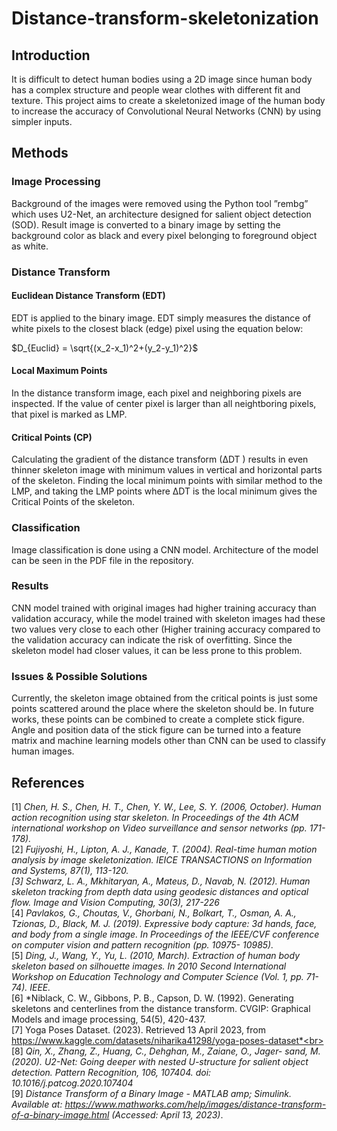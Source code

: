 # Distance-transform-skeletonization

## Introduction
  It is difficult to detect human bodies using a 2D image since human body has a complex structure and people wear clothes with different fit and texture. This project aims to create a skeletonized image of the human body to increase the accuracy of Convolutional Neural Networks (CNN) by using simpler inputs.
  
## Methods
### Image Processing
Background of the images were removed using the Python tool ”rembg” which uses U2-Net, an architecture designed for salient object detection (SOD). Result image is converted to a binary image by setting the background color as black and every pixel belonging to foreground object as white.
### Distance Transform
#### Euclidean Distance Transform (EDT) 
EDT is applied to the binary image. EDT simply measures the distance of white pixels to the closest black (edge) pixel using the equation below:

$D_{Euclid} = \sqrt{(x_2-x_1)^2+(y_2-y_1)^2}$

#### Local Maximum Points
In the distance transform image, each pixel and neighboring pixels are inspected. If the value of center pixel is larger than all neightboring pixels, that pixel is marked as LMP.
#### Critical Points (CP)
Calculating the gradient of the distance transform (∆DT ) results in even thinner skeleton image with minimum values in vertical and horizontal parts of the skeleton. Finding the local minimum points with similar method to the LMP, and taking the LMP points where ∆DT is the local minimum gives the Critical Points of the skeleton.

### Classification
Image classification is done using a CNN model. Architecture of the model can be seen in the PDF file in the repository.

### Results
CNN model trained with original images had higher training accuracy than validation accuracy, while the model trained with skeleton images had these two values very close to each other (Higher training accuracy compared to the validation accuracy can indicate the risk of overfitting. Since the skeleton model had closer values, it can be less prone to this problem.

### Issues & Possible Solutions
Currently, the skeleton image obtained from the critical points is just some points scattered around the place where the skeleton should be. In future works, these points can be combined to create a complete stick figure. Angle and position data of the stick figure can be turned into a feature matrix and machine learning models other than CNN can be used to classify human images.

## References
[1] *Chen, H. S., Chen, H. T., Chen, Y. W., Lee, S. Y. (2006, October). Human action recognition using star skeleton. In Proceedings of the 4th ACM international workshop on Video surveillance and sensor networks (pp. 171-178).*<br>
[2] *Fujiyoshi, H., Lipton, A. J., Kanade, T. (2004). Real-time human motion analysis by image skeletonization. IEICE TRANSACTIONS on Information and Systems, 87(1), 113-120.<br>
[3] Schwarz, L. A., Mkhitaryan, A., Mateus, D., Navab, N. (2012). Human skeleton tracking from depth data using geodesic distances and optical flow. Image and Vision Computing, 30(3), 217-226*<br>
[4] *Pavlakos, G., Choutas, V., Ghorbani, N., Bolkart, T., Osman, A. A., Tzionas, D., Black, M. J. (2019). Expressive body capture: 3d hands, face, and body from a single image. In Proceedings of the IEEE/CVF conference on computer vision and pattern recognition (pp. 10975-
10985).*<br>
[5] *Ding, J., Wang, Y., Yu, L. (2010, March). Extraction of human body skeleton based on silhouette images. In 2010 Second International Workshop on Education Technology and Computer Science (Vol. 1, pp. 71-74). IEEE.*<br>
[6] *Niblack, C. W., Gibbons, P. B., Capson, D. W. (1992). Generating skeletons and centerlines from the distance transform. CVGIP: Graphical Models and image processing, 54(5), 420-437.<br>
[7] Yoga Poses Dataset. (2023). Retrieved 13 April 2023, from https://www.kaggle.com/datasets/niharika41298/yoga-poses-dataset*<br>
[8] *Qin, X., Zhang, Z., Huang, C., Dehghan, M., Zaiane, O., Jager- sand, M. (2020). U2-Net: Going deeper with nested U-structure for salient object detection. Pattern Recognition, 106, 107404. doi: 10.1016/j.patcog.2020.107404*<br>
[9] *Distance Transform of a Binary Image - MATLAB amp; Simulink. Available at: https://www.mathworks.com/help/images/distance-transform-of-a-binary-image.html (Accessed: April 13, 2023)*.
